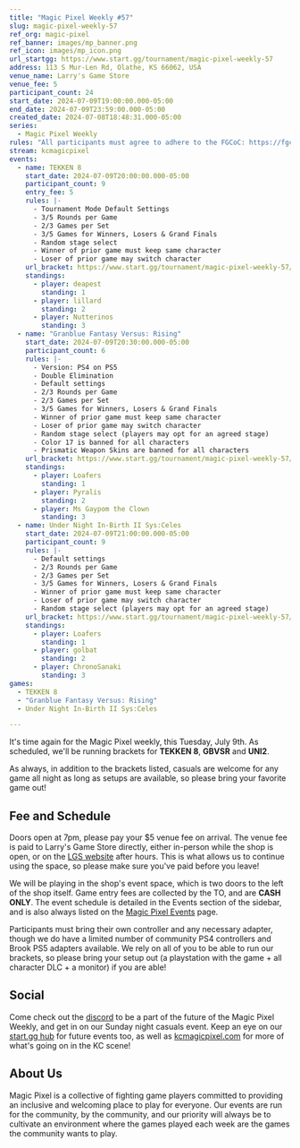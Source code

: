 ```yaml
---
title: "Magic Pixel Weekly #57"
slug: magic-pixel-weekly-57
ref_org: magic-pixel
ref_banner: images/mp_banner.png
ref_icon: images/mp_icon.png
url_startgg: https://www.start.gg/tournament/magic-pixel-weekly-57
address: 113 S Mur-Len Rd, Olathe, KS 66062, USA
venue_name: Larry's Game Store
venue_fee: 5
participant_count: 24
start_date: 2024-07-09T19:00:00.000-05:00
end_date: 2024-07-09T23:59:00.000-05:00
created_date: 2024-07-08T18:48:31.000-05:00
series:
  - Magic Pixel Weekly
rules: "All participants must agree to adhere to the FGCoC: https://fgcoc.com/"
stream: kcmagicpixel
events:
  - name: TEKKEN 8
    start_date: 2024-07-09T20:00:00.000-05:00
    participant_count: 9
    entry_fee: 5
    rules: |-
      - Tournament Mode Default Settings
      - 3/5 Rounds per Game
      - 2/3 Games per Set
      - 3/5 Games for Winners, Losers & Grand Finals
      - Random stage select
      - Winner of prior game must keep same character
      - Loser of prior game may switch character
    url_bracket: https://www.start.gg/tournament/magic-pixel-weekly-57/events/tekken-8/brackets/1706897/2536719
    standings:
      - player: deapest
        standing: 1
      - player: lillard
        standing: 2
      - player: Nutterinos
        standing: 3
  - name: "Granblue Fantasy Versus: Rising"
    start_date: 2024-07-09T20:30:00.000-05:00
    participant_count: 6
    rules: |-
      - Version: PS4 on PS5
      - Double Elimination
      - Default settings
      - 2/3 Rounds per Game
      - 2/3 Games per Set
      - 3/5 Games for Winners, Losers & Grand Finals
      - Winner of prior game must keep same character
      - Loser of prior game may switch character
      - Random stage select (players may opt for an agreed stage)
      - Color 17 is banned for all characters
      - Prismatic Weapon Skins are banned for all characters
    url_bracket: https://www.start.gg/tournament/magic-pixel-weekly-57/events/granblue-fantasy-versus-rising/brackets/1706896/2536718
    standings:
      - player: Loafers
        standing: 1
      - player: Pyralis
        standing: 2
      - player: Ms Gaypom the Clown
        standing: 3
  - name: Under Night In-Birth II Sys:Celes
    start_date: 2024-07-09T21:00:00.000-05:00
    participant_count: 9
    rules: |-
      - Default settings
      - 2/3 Rounds per Game
      - 2/3 Games per Set
      - 3/5 Games for Winners, Losers & Grand Finals
      - Winner of prior game must keep same character
      - Loser of prior game may switch character
      - Random stage select (players may opt for an agreed stage)
    url_bracket: https://www.start.gg/tournament/magic-pixel-weekly-57/events/under-night-in-birth-ii-sys-celes/brackets/1706898/2536720
    standings:
      - player: Loafers
        standing: 1
      - player: golbat
        standing: 2
      - player: ChronoSanaki
        standing: 3
games:
  - TEKKEN 8
  - "Granblue Fantasy Versus: Rising"
  - Under Night In-Birth II Sys:Celes

---
```


It's time again for the Magic Pixel weekly, this Tuesday, July 9th. As scheduled, we'll be running brackets for **TEKKEN 8**, **GBVSR** and **UNI2**.

As always, in addition to the brackets listed, casuals are welcome for any game all night as long as setups are available, so please bring your favorite game out! 

## Fee and Schedule

Doors open at 7pm, please pay your $5 venue fee on arrival. The venue fee is paid to Larry's Game Store directly, either in-person while the shop is open, or on the [LGS website](https://www.larrysgamestore.com/products/kc-magic-pixel-5) after hours. This is what allows us to continue using the space, so please make sure you've paid before you leave!

We will be playing in the shop's event space, which is two doors to the left of the shop itself. Game entry fees are collected by the TO, and are **CASH ONLY**. The event schedule is detailed in the Events section of the sidebar, and is also always listed on the [Magic Pixel Events](https://kcmagicpixel.com/events/) page.

Participants must bring their own controller and any necessary adapter, though we do have a limited number of community PS4 controllers and Brook PS5 adapters available. We rely on all of you to be able to run our brackets, so please bring your setup out (a playstation with the game + all character DLC + a monitor) if you are able!  

## Social

Come check out the [discord](https://discord.gg/jkmn6CVrrQ) to be a part of the future of the Magic Pixel Weekly, and get in on our Sunday night casuals event. Keep an eye on our [start.gg hub](https://www.start.gg/hub/magic-pixel) for future events too, as well as [kcmagicpixel.com](https://kcmagicpixel.com) for more of what's going on in the KC scene!

## About Us

Magic Pixel is a collective of fighting game players committed to providing an inclusive and welcoming place to play for everyone. Our events are run for the community, by the community, and our priority will always be to cultivate an environment where the games played each week are the games the community wants to play.
  